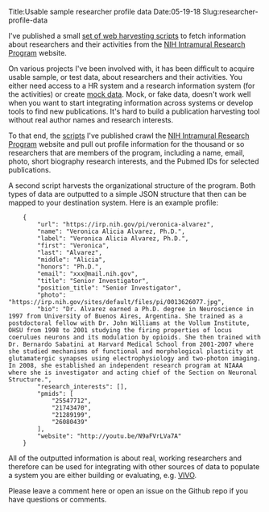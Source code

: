 Title:Usable sample researcher profile data
Date:05-19-18
Slug:researcher-profile-data

I've published a small [set of web harvesting scripts](https://github.com/lawlesst/researcher-profile-data) to fetch information about researchers and their activities from the [NIH Intramural Research Program](https://irp.nih.gov/our-research/principal-investigators) website.

On various projects I've been involved with, it has been difficult to acquire usable sample, or test data, about researchers and their activities. You either need access to a HR system and a research information system (for the activities) or create [mock data](https://github.com/lawlesst/vivo-sample-data). Mock, or fake data, doesn't work well when you want to start integrating information across systems or develop tools to find new publications. It's hard to build a publication harvesting tool without real author names and research interests.

<div class="center-wrapper">
<div class="github-card" data-github="lawlesst/researcher-profile-data" data-width="400" data-height="" data-theme="default"></div>
<script src="//cdn.jsdelivr.net/github-cards/latest/widget.js"></script>
</div>

To that end, the [scripts](https://github.com/lawlesst/researcher-profile-data) I've published crawl the [NIH Intramural Research Program](https://irp.nih.gov/our-research/principal-investigators) website and pull out profile information for the thousand or so researchers that are members of the program, including a name, email, photo, short biography research interests, and the Pubmed IDs for selected publications.

A second script harvests the organizational structure of the program. Both types of data are outputted to a simple JSON structure that then can be mapped to your destination system. Here is an example profile:

```
    {
        "url": "https://irp.nih.gov/pi/veronica-alvarez",
        "name": "Veronica Alicia Alvarez, Ph.D.",
        "label": "Veronica Alicia Alvarez, Ph.D.",
        "first": "Veronica",
        "last": "Alvarez",
        "middle": "Alicia",
        "honors": "Ph.D.",
        "email": "xxx@mail.nih.gov",
        "title": "Senior Investigator",
        "position_title": "Senior Investigator",
        "photo": "https://irp.nih.gov/sites/default/files/pi/0013626077.jpg",
        "bio": "Dr. Alvarez earned a Ph.D. degree in Neuroscience in 1997 from University of Buenos Aires, Argentina. She trained as a postdoctoral fellow with Dr. John Williams at the Vollum Institute, OHSU from 1998 to 2001 studying the firing properties of locus coerulues neurons and its modulation by opioids. She then trained with Dr. Bernardo Sabatini at Harvard Medical School from 2001-2007 where she studied mechanisms of functional and morphological plasticity at glutamatergic synapses using electrophysiology and two-photon imaging. In 2008, she established an independent research program at NIAAA where she is investigator and acting chief of the Section on Neuronal Structure.",
        "research_interests": [],
        "pmids": [
            "25547712",
            "21743470",
            "21289199",
            "26080439"
        ],
        "website": "http://youtu.be/N9aFVrLVa7A"
    }
```

All of the outputted information is about real, working researchers and therefore can be used for integrating with other sources of data to populate a system you are either building or evaluating, e.g. [VIVO](http://vivoweb.org).

Please leave a comment here or open an issue on the Github repo if you have questions or comments.
